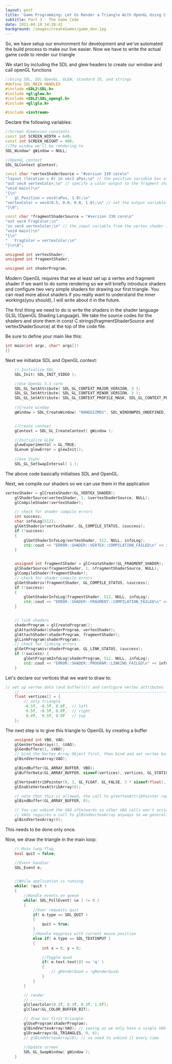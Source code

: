 ```yaml
---
layout: post
title: 'Game Programming: Let Us Render a Triangle With OpenGL Using C++ and SDL'
subtitle: Part 3 - The Game Code
date: 2021-04-10 14:28:42
background: /images/createGames/game_dev.jpg
---
```

So, we have setup our environment for development and we've automated the build process to make our live easier. Now we have to write the actual game code to render our triangle

We start by including the SDL and glew headers to create our window and call openGL functions
```c++
//Using SDL, SDL OpenGL, GLEW, standard IO, and strings
#define SDL_MAIN_HANDLED
#include <SDL2\SDL.h>
#include <gl\glew.h>
#include <SDL2\SDL_opengl.h>
#include <gl\glu.h>

#include <iostream>
```



Declare the following variables:

```c++
//Screen dimension constants
const int SCREEN_WIDTH = 640;
const int SCREEN_HEIGHT = 480;
//The window we'll be rendering to
SDL_Window* gWindow = NULL;

//OpenGL context
SDL_GLContext gContext;

const char *vertexShaderSource = "#version 330 core\n"
"layout (location = 0) in vec3 aPos;\n" // the position variable has attribute position 0
"out vec4 vertexColor;\n" // specify a color output to the fragment shader
"void main()\n"
"{\n"
"   gl_Position = vec4(aPos, 1.0);\n"
"vertexColor = vec4(0.5, 0.0, 0.0, 1.0);\n" // set the output variable to a dark-red color
"}\0";

const char *fragmentShaderSource = "#version 330 core\n"
"out vec4 FragColor;\n"
"in vec4 vertexColor;\n" // the input variable from the vertex shader (same name and same type) 
"void main()\n"
"{\n"
"   FragColor = vertexColor;\n"
"}\n\0";

unsigned int vertexShader;
unsigned int fragmentShader;

unsigned int shaderProgram;
```

Modern OpenGL requires that we at least set up a vertex and fragment shader if we want to do some rendering so we will briefly introduce shaders and configure two very simple shaders for drawing our first triangle. You can read more about shaders if you really want to understand the inner workings(you should), I will write about it in the future.

The first thing we need to do is write the shaders in the shader language GLSL (OpenGL Shading Language). We take the source codes for the shaders and store them in const C strings(fragmentShaderSource and vertexShaderSource) at the top of the code file.


Be sure to define your main like this:
```c++
int main(int argc, char* args[])
{}
```

Next we initialize  SDL and OpenGL context:
```c++
    // Initialize SDL
    SDL_Init( SDL_INIT_VIDEO );

    //Use OpenGL 3.3 core
    SDL_GL_SetAttribute( SDL_GL_CONTEXT_MAJOR_VERSION, 3 );
    SDL_GL_SetAttribute( SDL_GL_CONTEXT_MINOR_VERSION, 3 );
    SDL_GL_SetAttribute( SDL_GL_CONTEXT_PROFILE_MASK, SDL_GL_CONTEXT_PROFILE_CORE );
    
    //Create window
    gWindow = SDL_CreateWindow( "NANDGIZMOS", SDL_WINDOWPOS_UNDEFINED, SDL_WINDOWPOS_UNDEFINED, SCREEN_WIDTH, SCREEN_HEIGHT, SDL_WINDOW_OPENGL | SDL_WINDOW_SHOWN );


    //Create context
    gContext = SDL_GL_CreateContext( gWindow );

    //Initialize GLEW
    glewExperimental = GL_TRUE; 
    GLenum glewError = glewInit();
    
    //Use Vsync
    SDL_GL_SetSwapInterval( 1 );
```

The above code basically initialises SDL and OpenGL.

Next, we compile our shaders so we can use them in the application

```c++
vertexShader = glCreateShader(GL_VERTEX_SHADER);
    glShaderSource(vertexShader, 1, &vertexShaderSource, NULL);
    glCompileShader(vertexShader);

    // check for shader compile errors
    int success;
    char infoLog[512];
    glGetShaderiv(vertexShader, GL_COMPILE_STATUS, &success);
    if (!success)
    {
        glGetShaderInfoLog(vertexShader, 512, NULL, infoLog);
        std::cout << "ERROR::SHADER::VERTEX::COMPILATION_FAILED\n" << infoLog << std::endl;
    }


    unsigned int fragmentShader = glCreateShader(GL_FRAGMENT_SHADER);
    glShaderSource(fragmentShader, 1, &fragmentShaderSource, NULL);
    glCompileShader(fragmentShader);
    // check for shader compile errors
    glGetShaderiv(fragmentShader, GL_COMPILE_STATUS, &success);
    if (!success)
    {
        glGetShaderInfoLog(fragmentShader, 512, NULL, infoLog);
        std::cout << "ERROR::SHADER::FRAGMENT::COMPILATION_FAILED\n" << infoLog << std::endl;
    }


    // link shaders
    shaderProgram = glCreateProgram();
    glAttachShader(shaderProgram, vertexShader);
    glAttachShader(shaderProgram, fragmentShader);
    glLinkProgram(shaderProgram);
    // check for linking errors
    glGetProgramiv(shaderProgram, GL_LINK_STATUS, &success);
    if (!success) {
        glGetProgramInfoLog(shaderProgram, 512, NULL, infoLog);
        std::cout << "ERROR::SHADER::PROGRAM::LINKING_FAILED\n" << infoLog << std::endl;
    }
```

Let's declare our vertices that we want to draw to:

```C++
// set up vertex data (and buffer(s)) and configure vertex attributes
    // ------------------------------------------------------------------
    float vertices[] = {
        // only triangle
        -0.5f, -0.5f, 0.0f,  // left
         0.5f, -0.5f, 0.0f,  // right
         0.0f,  0.5f, 0.0f   // top
    }; 
```

The next step is to give this triangle to OpenGL by creating a buffer

```C++
    unsigned int VBO, VAO;
    glGenVertexArrays(1, &VAO);
    glGenBuffers(1, &VBO);
    // bind the Vertex Array Object first, then bind and set vertex buffer(s), and then configure vertex attributes(s).
    glBindVertexArray(VAO);

    glBindBuffer(GL_ARRAY_BUFFER, VBO);
    glBufferData(GL_ARRAY_BUFFER, sizeof(vertices), vertices, GL_STATIC_DRAW);

    glVertexAttribPointer(0, 3, GL_FLOAT, GL_FALSE, 3 * sizeof(float), (void*)0);
    glEnableVertexAttribArray(0);

    // note that this is allowed, the call to glVertexAttribPointer registered VBO as the vertex attribute's bound vertex buffer object so afterwards we can safely unbind
    glBindBuffer(GL_ARRAY_BUFFER, 0);

    // You can unbind the VAO afterwards so other VAO calls won't accidentally modify this VAO, but this rarely happens. Modifying other
    // VAOs requires a call to glBindVertexArray anyways so we generally don't unbind VAOs (nor VBOs) when it's not directly necessary.
    glBindVertexArray(0);
```

This needs to be done only once.

Now, we draw the triangle in the main loop:


```C++
    // Main loop flag
    bool quit = false;

    //Event handler
    SDL_Event e;


    //While application is running
    while( !quit )
    {
        //Handle events on queue
        while( SDL_PollEvent( &e ) != 0 )
        {
            //User requests quit
            if( e.type == SDL_QUIT )
            {
                quit = true;
            }
            //Handle keypress with current mouse position
            else if( e.type == SDL_TEXTINPUT )
            {
                int x = 0, y = 0;

                //Toggle quad
                if( e.text.text[0] == 'q' )
                {
                    // gRenderQuad = !gRenderQuad;
                }
            }
        }

        // render
        // ------
        glClearColor(0.2f, 0.3f, 0.3f, 1.0f);
        glClear(GL_COLOR_BUFFER_BIT);

        // draw our first triangle
        glUseProgram(shaderProgram);
        glBindVertexArray(VAO); // seeing as we only have a single VAO there's no need to bind it every time, but we'll do so to keep things a bit more organized
        glDrawArrays(GL_TRIANGLES, 0, 6);
        // glBindVertexArray(0); // no need to unbind it every time 
        
        //Update screen
        SDL_GL_SwapWindow( gWindow );
    }
```